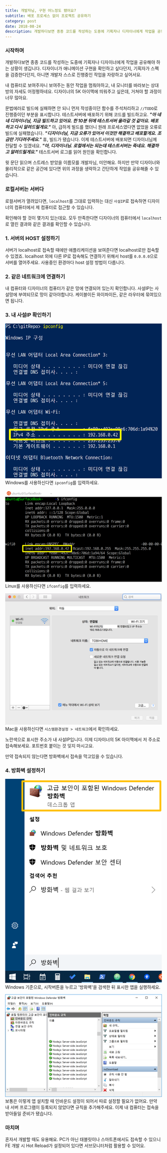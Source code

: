 ```yaml
---
title: 개발자님, 구현 어느정도 됐어요?
subtitle: 배포 프로세스 없이 프로젝트 공유하기
category: post
date: 2018-08-24
description: 개발하다보면 종종 코드를 작성하는 도중에 기획자나 디자이너에게 작업을 공유해야 하는 상황이 생깁니다. 디자이너가 애니메이션 구현을 확인하고 싶다던지, 기획자가 스펙을 검증한다던지, 아니면 개발자 스스로 진행중인 작업을 자랑하고 싶어서요.
---
```



### 시작하며

개발하다보면 종종 코드를 작성하는 도중에 기획자나 디자이너에게 작업을 공유해야 하는 상황이 생깁니다. 디자이너가 애니메이션 구현을 확인하고 싶다던지, 기획자가 스펙을 검증한다던지, 아니면 개발자 스스로 진행중인 작업을 자랑하고 싶어서요.

내 컴퓨터로 보여주자니 보여주는 동안 작업을 멈춰야하고, 내 모니터를 바라보는 상대방의 자세도 어정쩡하네요. 디자이너의 5K 아이맥에 띄워주고 싶은데, 거쳐야 할 과정이 너무 많아요.

문법에러로 빌드에 실패하면 안 되니 먼저 작성중이던 함수를 주석처리하고 `//TODO`로 진행중이던 부분을 표시합니다. 테스트서버에 배포하기 위해 코드를 빌드하고요. ***"아 네네 디자이너님, 지금 빌드하고 있어요. 한 10분 뒤에 테스트서버 올라갈 것 같아요. 배포하고 다시 알려드릴게요."*** 아, 급하게 빌드를 했더니 원래 프로세스였다면 없었을 오류로 빌드에 실패했습니다. ***"디자이너님, 지금 오류가 있어서 이것만 해결하고 배포할게요. 조금만 기다려주세요."*** 휴, 빌드가 됐습니다. 이제 테스트서버에 배포되면 디자이너님께 전달할 수 있겠네요. ***"아, 디자이너님. 로컬에서는 되는데 테스트서버는 죽네요. 해결하고 알려드릴게요."*** 테스트서버 로그를 읽어 원인을 확인합니다.

윗 문단 읽으며 스트레스 받았을 이름모를 개발자님, 미안해요. 하지만 만약 디자이너와 물리적으로 같은 공간에 있다면 위의 과정을 생략하고 간단하게 작업을 공유해줄 수 있습니다.

### 로컬서버는 서버다

로컬서버가 열려있다면, `localhost`를 그대로 입력하는 대신 `사설IP`로 접속하면 디자이너의 컴퓨터에서 제 컴퓨터로 접근할 수 있습니다.

확인해야 할 것이 몇가지 있는데요. 모두 만족한다면 디자이너의 컴퓨터에서 `localhost`로 열린 결과와 같은 결과를 확인할 수 있습니다.

### 1. 서버의 HOST 설정하기
서버가 localhost로 접속할 때에만 애플리케이션을 보여준다면 localhost로만 접속할 수 있겠죠. localhost 외에 다른 IP로 접속해도 연결하기 위해서 host를 `0.0.0.0`으로 서버를 열어주세요. 사용중인 환경마다 host 설정 방법이 다릅니다.

### 2. 같은 네트워크에 연결하기
내 컴퓨터와 디자이너의 컴퓨터가 같은 망에 연결되어 있는지 확인합니다. 사설IP는 사설망에 부여되므로 망이 같아야합니다. 케이블이든 와이파이든, 같은 라우터에 묶여있으면 됩니다.

### 3. 내 사설IP 확인하기
![](/image/15350379361.png)
Windows를 사용하신다면 `ipconfig`를 입력하세요.

![](/image/15350380252.png)
Linux를 사용하신다면 `ifconfig`를 입력하세요.

![](/image/20180824_011825946.png)
Mac을 사용하신다면 `시스템환경설정 > 네트워크`에서 확인하세요.

노란색으로 표시한 주소가 내 사설IP입니다. 이제 디자이너의 5K 아이맥에서 저 주소로 접속해보세요. 포트번호 붙이는 것 잊지 마시고요.

만약 접속되지 않는다면 방화벽에서 접속을 막고있을 수 있습니다.

### 4. 방화벽 설정하기
![](/image/15350385233.png)
Windows 기준으로, 시작버튼을 누르고 '방화벽'을 검색한 뒤 표시한 앱을 실행하세요.

![](/image/15350388765.png)
보통은 이렇게 앱 설치할 때 인바운드 설정이 되어서 따로 설정할 필요가 없어요. 만약 내 서버 프로그램이 등록되지 않았다면 규칙을 추가해주세요. 이제 내 컴퓨터는 접속을 받아들일 준비가 됐습니다.

### 마치며
혼자서 개발할 때도 유용해요. PC가 아닌 태블릿이나 스마트폰에서도 접속할 수 있으니 FE 개발 시 Hot Reload가 설정되어 있다면 서브모니터처럼 활용할 수 있어요.
